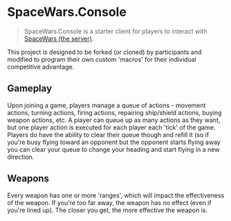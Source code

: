 # SpaceWars.Console

> SpaceWars.Console is a starter client for players to interact with [SpaceWars (the server)](https://github.com/SnowSE/SpaceWars).

This project is designed to be forked (or cloned) by participants and modified to program their own custom 'macros' for their individual competitive advantage.

## Gameplay

Upon joining a game, players manage a queue of actions - movement actions, turning actions, firing actions, repairing ship/shield actions, buying weapon actions, etc.  A player can queue up as many actions as they want, but one player action is executed for each player each 'tick' of the game.  Players do have the ability to clear their queue though and refill it (so if you're busy flying toward an opponent but the opponent starts flying away you can clear your queue to change your heading and start flying in a new direction.

## Weapons

Every weapon has one or more 'ranges', which will impact the effectiveness of the weapon.  If you're too far away, the weapon has no effect (even if you're lined up).  The closer you get, the more effective the weapon is.
